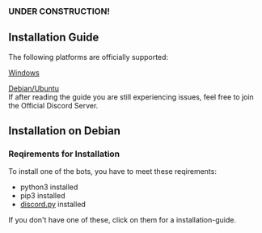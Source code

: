 ### UNDER CONSTRUCTION!

<h2 align="left">Installation Guide</h2>
The following platforms are officially supported:
<br>

[Windows](#test)

[Debian/Ubuntu](#test2)
<br>
If after reading the guide you are still experiencing issues, feel free to join the Official Discord Server.

<h2 align="left">Installation on Debian</h2>

### Reqirements for Installation

To install one of the bots, you have to meet these reqirements:

- python3 installed
- pip3 installed
- [discord.py](https://discord.py) installed

If you don't have one of these, click on them for a installation-guide.
